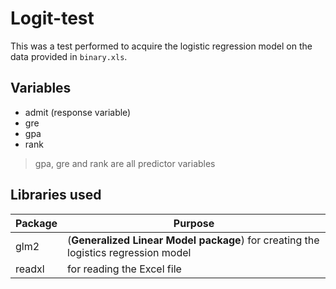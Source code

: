 # Logit-test

This was a test performed to acquire the logistic regression model on the data provided in `binary.xls`.

## Variables

- admit (response variable)
- gre
- gpa
- rank
> gpa, gre and rank are all predictor variables

## Libraries used

| Package | Purpose |
| ------- | ------- |
| glm2  | (**Generalized Linear Model package**) for creating the logistics regression model |
| readxl  | for reading the Excel file |
